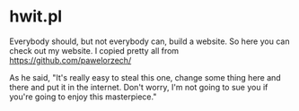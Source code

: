 # hwit.pl

Everybody should, but not everybody can, build a website. So here you can check out my website. I copied pretty all from <https://github.com/pawelorzech/>

As he said, "It's really easy to steal this one, change some thing here and there and put it in the internet. Don't worry, I'm not going to sue you if you're going to enjoy this masterpiece."
